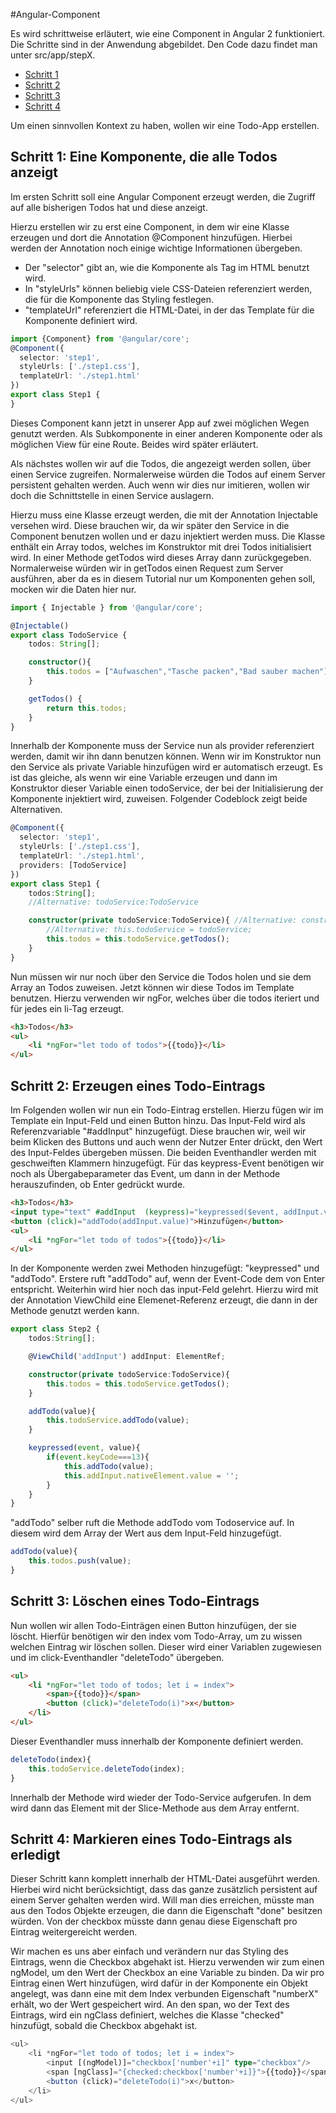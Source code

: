 #Angular-Component

Es wird schrittweise erläutert, wie eine Component in Angular 2 funktioniert. Die Schritte sind in der Anwendung abgebildet. Den Code dazu findet man unter src/app/stepX. 

* [Schritt 1](https://github.com/ElliDy/angular2-tutorial/blob/master/AngularComponent.md#schritt-1-eine-komponente-die-alle-todos-anzeigt)
* [Schritt 2](https://github.com/ElliDy/angular2-tutorial/blob/master/AngularComponent.md#schritt-2-erzeugen-eines-todo-eintrags)
* [Schritt 3](https://github.com/ElliDy/angular2-tutorial/blob/master/AngularComponent.md#schritt-3-löschen-eines-todo-eintrags)
* [Schritt 4](https://github.com/ElliDy/angular2-tutorial/blob/master/AngularComponent.md#schritt-4-markieren-eines-todo-eintrags-als-erledigt)

Um einen sinnvollen Kontext zu haben, wollen wir eine Todo-App erstellen.

## Schritt 1: Eine Komponente, die alle Todos anzeigt

Im ersten Schritt soll eine Angular Component erzeugt werden, die Zugriff auf alle bisherigen Todos hat und diese anzeigt.

Hierzu erstellen wir zu erst eine Component, in dem wir eine Klasse erzeugen und dort die Annotation @Component hinzufügen. Hierbei werden der Annotation noch einige wichtige Informationen übergeben. 

* Der "selector" gibt an, wie die Komponente als Tag im HTML benutzt wird.
* In "styleUrls" können beliebig viele CSS-Dateien referenziert werden, die für die Komponente das Styling festlegen.
* "templateUrl" referenziert die HTML-Datei, in der das Template für die Komponente definiert wird.

```typescript
import {Component} from '@angular/core';
@Component({
  selector: 'step1',
  styleUrls: ['./step1.css'],
  templateUrl: './step1.html'
})
export class Step1 {
}
```

Dieses Component kann jetzt in unserer App auf zwei möglichen Wegen genutzt werden. Als Subkomponente in einer anderen Komponente oder als möglichen View für eine Route. Beides wird später erläutert. 

Als nächstes wollen wir auf die Todos, die angezeigt werden sollen, über einen Service zugreifen. Normalerweise würden die Todos auf einem Server persistent gehalten werden. Auch wenn wir dies nur imitieren, wollen wir doch die Schnittstelle in einen Service auslagern.

Hierzu muss eine Klasse erzeugt werden, die mit der Annotation Injectable versehen wird. Diese brauchen wir, da wir später den Service in die Component benutzen wollen und er dazu injektiert werden muss. Die Klasse enthält ein Array todos, welches im Konstruktor mit drei Todos initialisiert wird. In einer Methode getTodos wird dieses Array dann zurückgegeben. Normalerweise würden wir in getTodos einen Request zum Server ausführen, aber da es in diesem Tutorial nur um Komponenten gehen soll, mocken wir die Daten hier nur.

```typescript
import { Injectable } from '@angular/core';

@Injectable()
export class TodoService {
	todos: String[];

	constructor(){
		this.todos = ["Aufwaschen","Tasche packen","Bad sauber machen"];
	}

	getTodos() {
		return this.todos;
	}
}
```

Innerhalb der Komponente muss der Service nun als provider referenziert werden, damit wir ihn dann benutzen können. Wenn wir im Konstruktor nun den Service als private Variable hinzufügen wird er automatisch erzeugt. Es ist das gleiche, als wenn wir eine Variable erzeugen und dann im Konstruktor dieser Variable einen todoService, der bei der Initialisierung der Komponente injektiert wird, zuweisen. Folgender Codeblock zeigt beide Alternativen.

```typescript
@Component({
  selector: 'step1',
  styleUrls: ['./step1.css'],
  templateUrl: './step1.html',
  providers: [TodoService]
})
export class Step1 {
	todos:String[];
	//Alternative: todoService:TodoService

	constructor(private todoService:TodoService){ //Alternative: constructor(todoService:TodoService){ 
		//Alternative: this.todoService = todoService;
		this.todos = this.todoService.getTodos();
	}
}
```

Nun müssen wir nur noch über den Service die Todos holen und sie dem Array an Todos zuweisen. Jetzt können wir diese Todos im Template benutzen. Hierzu verwenden wir ngFor, welches über die todos iteriert und für jedes ein li-Tag erzeugt.

```html
<h3>Todos</h3>
<ul>
	<li *ngFor="let todo of todos">{{todo}}</li>
</ul>
```

## Schritt 2: Erzeugen eines Todo-Eintrags

Im Folgenden wollen wir nun ein Todo-Eintrag erstellen. Hierzu fügen wir im Template ein Input-Feld und einen Button hinzu. Das Input-Feld wird als Referenzvariable "#addInput" hinzugefügt. Diese brauchen wir, weil wir beim Klicken des Buttons und auch wenn der Nutzer Enter drückt, den Wert des Input-Feldes übergeben müssen. Die beiden Eventhandler werden mit geschweiften Klammern hinzugefügt. Für das keypress-Event benötigen wir noch als Übergabeparameter das Event, um dann in der Methode herauszufinden, ob Enter gedrückt wurde.  

```html
<h3>Todos</h3>
<input type="text" #addInput  (keypress)="keypressed($event, addInput.value)"/>
<button (click)="addTodo(addInput.value)">Hinzufügen</button>
<ul>
	<li *ngFor="let todo of todos">{{todo}}</li>
</ul>
```

In der Komponente werden zwei Methoden hinzugefügt: "keypressed" und "addTodo". Erstere ruft "addTodo" auf, wenn der Event-Code dem von Enter entspricht. Weiterhin wird hier noch das input-Feld gelehrt. Hierzu wird mit der Annotation ViewChild eine Elemenet-Referenz erzeugt, die dann in der Methode genutzt werden kann.

```typescript
export class Step2 {
	todos:String[];

	@ViewChild('addInput') addInput: ElementRef;

	constructor(private todoService:TodoService){
		this.todos = this.todoService.getTodos();
	}

	addTodo(value){
		this.todoService.addTodo(value);
	}

	keypressed(event, value){
		if(event.keyCode===13){
			this.addTodo(value);
			this.addInput.nativeElement.value = '';
		}
	}
}
```

"addTodo" selber ruft die Methode addTodo vom Todoservice auf. In diesem wird dem Array der Wert aus dem Input-Feld hinzugefügt.

```typescript
addTodo(value){
	this.todos.push(value);
}
```

## Schritt 3: Löschen eines Todo-Eintrags

Nun wollen wir allen Todo-Einträgen einen Button hinzufügen, der sie löscht. Hierfür benötigen wir den index vom Todo-Array, um zu wissen welchen Eintrag wir löschen sollen. Dieser wird einer Variablen zugewiesen und im click-Eventhandler "deleteTodo" übergeben.

```html
<ul>
	<li *ngFor="let todo of todos; let i = index">
		<span>{{todo}}</span>
		<button (click)="deleteTodo(i)">x</button>
	</li>
</ul>
```

Dieser Eventhandler muss innerhalb der Komponente definiert werden.

```typescript
deleteTodo(index){
	this.todoService.deleteTodo(index);
}
```

Innerhalb der Methode wird wieder der Todo-Service aufgerufen. In dem wird dann das Element mit der Slice-Methode aus dem Array entfernt.


## Schritt 4: Markieren eines Todo-Eintrags als erledigt

Dieser Schritt kann komplett innerhalb der HTML-Datei ausgeführt werden. Hierbei wird nicht berücksichtigt, dass das ganze zusätzlich persistent auf einem Server gehalten werden wird. Will man dies erreichen, müsste man aus den Todos Objekte erzeugen, die dann die Eigenschaft "done" besitzen würden. Von der checkbox müsste dann genau diese Eigenschaft pro Eintrag weitergereicht werden.

Wir machen es uns aber einfach und verändern nur das Styling des Eintrags, wenn die Checkbox abgehakt ist. Hierzu verwenden wir zum einen ngModel, um den Wert der Checkbox an eine Variable zu binden. Da wir pro Eintrag einen Wert hinzufügen, wird dafür in der Komponente ein Objekt angelegt, was dann eine mit dem Index verbunden Eigenschaft "numberX" erhält, wo der Wert gespeichert wird. An den span, wo der Text des Eintrags, wird ein ngClass definiert, welches die Klasse "checked" hinzufügt, sobald die Checkbox abgehakt ist. 

```typescript
<ul>
	<li *ngFor="let todo of todos; let i = index">
		<input [(ngModel)]="checkbox['number'+i]" type="checkbox"/>
		<span [ngClass]="{checked:checkbox['number'+i]}">{{todo}}</span>
		<button (click)="deleteTodo(i)">x</button>
	</li>
</ul>
```
